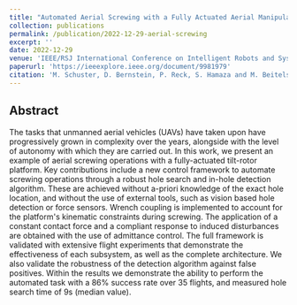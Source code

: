 ```yaml
---
title: "Automated Aerial Screwing with a Fully Actuated Aerial Manipulator"
collection: publications
permalink: /publication/2022-12-29-aerial-screwing
excerpt: ''
date: 2022-12-29
venue: 'IEEE/RSJ International Conference on Intelligent Robots and Systems (IROS)'
paperurl: 'https://ieeexplore.ieee.org/document/9981979'
citation: 'M. Schuster, D. Bernstein, P. Reck, S. Hamaza and M. Beitelschmidt, "Automated Aerial Screwing with a Fully Actuated Aerial Manipulator," 2022 IEEE/RSJ International Conference on Intelligent Robots and Systems (IROS), Kyoto, Japan, 2022, pp. 3340-3347, doi: 10.1109/IROS47612.2022.9981979.' 
---
```


## Abstract
The tasks that unmanned aerial vehicles (UAVs) have taken upon have progressively grown in complexity over the years, alongside with the level of autonomy with which they are carried out. In this work, we present an example of aerial screwing operations with a fully-actuated tilt-rotor platform. Key contributions include a new control framework to automate screwing operations through a robust hole search and in-hole detection algorithm. These are achieved without a-priori knowledge of the exact hole location, and without the use of external tools, such as vision based hole detection or force sensors. Wrench coupling is implemented to account for the platform's kinematic constraints during screwing. The application of a constant contact force and a compliant response to induced disturbances are obtained with the use of admittance control. The full framework is validated with extensive flight experiments that demonstrate the effectiveness of each subsystem, as well as the complete architecture. We also validate the robustness of the detection algorithm against false positives. Within the results we demonstrate the ability to perform the automated task with a 86% success rate over 35 flights, and measured hole search time of 9s (median value).